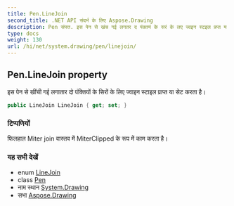 ```yaml
---
title: Pen.LineJoin
second_title: .NET API संदर्भ के लिए Aspose.Drawing
description: Pen संपत्त. इस पेन से खंच गई लगतर द पंक्तयं के सरं के लए ज्वइन स्टइल प्रप्त य सेट करत है
type: docs
weight: 130
url: /hi/net/system.drawing/pen/linejoin/
---
```

## Pen.LineJoin property

इस पेन से खींची गई लगातार दो पंक्तियों के सिरों के लिए ज्वाइन स्टाइल प्राप्त या सेट करता है।

```csharp
public LineJoin LineJoin { get; set; }
```

### टिप्पणियों

फिलहाल Miter join वास्तव में MiterClipped के रूप में काम करता है।

### यह सभी देखें

* enum [LineJoin](../../../system.drawing.drawing2d/linejoin/)
* class [Pen](../)
* नाम स्थान [System.Drawing](../../pen/)
* सभा [Aspose.Drawing](../../../)


